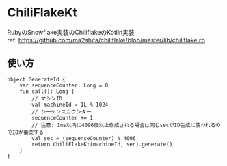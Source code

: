 # ChiliFlakeKt

RubyのSnowflake実装のChiliflakeのKotlin実装  
ref: https://github.com/ma2shita/chiliflake/blob/master/lib/chiliflake.rb

## 使い方
```
object GenerateId {
    var sequenceCounter: Long = 0
    fun call(): Long {
        // マシンID
        val machineId = 1L % 1024
        // シーケンスカウンター
        sequenceCounter += 1
        // 注意: 1ms以内に4096個以上作成される場合は同じsecがID生成に使われるのでIDが衝突する
        val sec = (sequenceCounter) % 4096
        return ChiliFlakeKt(machineId, sec).generate()
    }
}
```